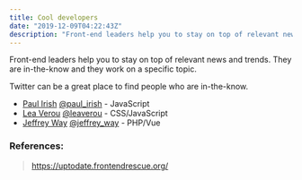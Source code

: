 ```yaml
---
title: Cool developers
date: "2019-12-09T04:22:43Z"
description: "Front-end leaders help you to stay on top of relevant news and trends."
---
```


Front-end leaders help you to stay on top of relevant news and trends. They are in-the-know and they work on a specific topic.

Twitter can be a great place to find people who are in-the-know.

* [Paul Irish](https://www.paulirish.com) [@paul_irish](https://twitter.com/paul_irish) - JavaScript
* [Lea Verou](http://lea.verou.me) [@leaverou](https://twitter.com/leaverou) - CSS/JavaScript
* [Jeffrey Way](https://laracasts.com) [@jeffrey_way](https://twitter.com/jeffrey_way) - PHP/Vue

### References:
> https://uptodate.frontendrescue.org/
